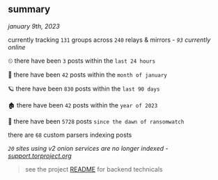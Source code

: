 
## summary
_january 9th, 2023_

currently tracking `131` groups across `240` relays & mirrors - _`93` currently online_

⏲ there have been `3` posts within the `last 24 hours`

🦈 there have been `42` posts within the `month of january`

🪐 there have been `830` posts within the `last 90 days`

🏚 there have been `42` posts within the `year of 2023`

🦕 there have been `5728` posts `since the dawn of ransomwatch`

there are `68` custom parsers indexing posts

_`20` sites using v2 onion services are no longer indexed - [support.torproject.org](https://support.torproject.org/onionservices/v2-deprecation/)_

> see the project [README](https://github.com/joshhighet/ransomwatch#ransomwatch--) for backend technicals
